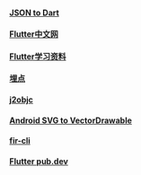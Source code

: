 #### [JSON to Dart](https://javiercbk.github.io/json_to_dart/)

#### [Flutter中文网](https://book.flutterchina.club/)

#### [Flutter学习资料](https://www.yuque.com/xuyabing/gneysu/whehpu)

#### [埋点](https://github.com/didi/DiDiPrism/tree/master/Android)

#### [j2objc](https://github.com/google/j2objc)

#### [Android SVG to VectorDrawable](http://inloop.github.io/svg2android/)

#### [fir-cli](https://github.com/FIRHQ/fir-cli)

#### [Flutter pub.dev](https://pub.flutter-io.cn/flutter/favorites?q=)



